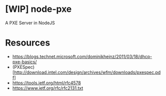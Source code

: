 [WIP] node-pxe
========

A PXE Server in NodeJS

# Resources
- https://blogs.technet.microsoft.com/dominikheinz/2011/03/18/dhcp-pxe-basics/
- (PXESpec)[http://download.intel.com/design/archives/wfm/downloads/pxespec.pdf]
- https://tools.ietf.org/html/rfc4578
- https://www.ietf.org/rfc/rfc2131.txt